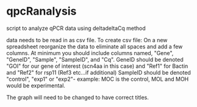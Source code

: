 # qpcRanalysis
script to analyze qPCR data using deltadeltaCq method

data needs to be read in as csv file.
To create csv file: On a new spreadsheet reorganize the data to eliminate all spaces and add a few columns. At minimum you should include 
columns named, "Gene", "GeneID", "Sample", "SampleID", and "Cq". 
GeneID should be denoted "GOI" for our gene of interest (scn4aa in this case) and "Ref1" for Bactin and "Ref2" for rsp11 (Ref3 etc...if additional)
SampleID should be denoted "control", "exp1" or "exp2"- example: MOC is the control, MOL and MOH would be experimental.

The graph will need to be changed to have correct titles.
